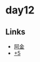 # day12

## Links

- [阿金](https://rabbittee.github.io/JavaScript30/day12/kim/)
- [+5](https://rabbittee.github.io/JavaScript30/day12/plusfive/)
